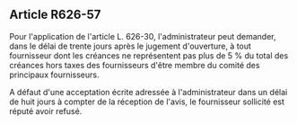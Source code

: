 Article R626-57
----
Pour l'application de l'article L. 626-30, l'administrateur peut demander, dans
le délai de trente jours après le jugement d'ouverture, à tout fournisseur dont
les créances ne représentent pas plus de 5 % du total des créances hors taxes
des fournisseurs d'être membre du comité des principaux fournisseurs.

A défaut d'une acceptation écrite adressée à l'administrateur dans un délai de
huit jours à compter de la réception de l'avis, le fournisseur sollicité est
réputé avoir refusé.
